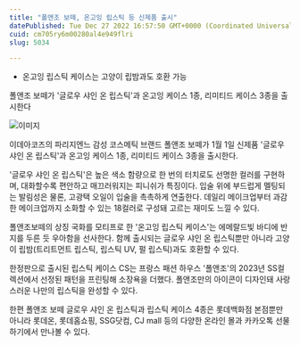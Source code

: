 ```yaml
---
title: "폴앤조 보떼, 온고잉 립스틱 등 신제품 출시"
datePublished: Tue Dec 27 2022 16:57:50 GMT+0000 (Coordinated Universal Time)
cuid: cm705ry6m00280al4e949flri
slug: 5034

---
```



- 온고잉 립스틱 케이스는 고양이 립밤과도 호환 가능

폴앤조 보떼가 '글로우 샤인 온 립스틱'과 온고잉 케이스 1종, 리미티드 케이스 3종을 출시한다

![이미지](https://cdn.hashnode.com/res/hashnode/image/upload/v1739258786722/9e156a2f-193a-4670-81f3-dcfec4fb1b09.jpeg)

이데아코즈의 파리지엔느 감성 코스메틱 브랜드 폴앤조 보떼가 1월 1일 신제품 '글로우 샤인 온 립스틱'과 온고잉 케이스 1종, 리미티드 케이스 3종을 출시한다.

'글로우 샤인 온 립스틱'은 높은 색소 함량으로 한 번의 터치로도 선명한 컬러를 구현하며, 대화할수록 편안하고 매끄러워지는 피니쉬가 특징이다. 입술 위에 부드럽게 멜팅되는 발림성은 물론, 고광택 오일이 입술을 촉촉하게 연출한다. 데일리 메이크업부터 과감한 메이크업까지 소화할 수 있는 18컬러로 구성돼 고르는 재미도 느낄 수 있다.

폴앤조보떼의 상징 국화를 모티프로 한 '온고잉 립스틱 케이스'는 에메랄드빛 바디에 반지를 두른 듯 우아함을 선사한다. 함께 출시되는 글로우 샤인 온 립스틱뿐만 아니라 고양이 립밤(트리트먼트 립스틱, 립스틱 UV, 펄 립스틱)과도 호환할 수 있다.

한정판으로 출시된 립스틱 케이스 CS는 프랑스 패션 하우스 '폴앤조'의 2023년 SS컬렉션에서 선정된 패턴을 프린팅해 소장욕을 더했다. 폴앤조만의 아이콘이 디자인돼 사랑스러운 나만의 립스틱을 완성할 수 있다.

한편 폴앤조 보떼 글로우 샤인 온 립스틱과 립스틱 케이스 4종은 롯데백화점 본점뿐만 아니라 롯데온, 롯데홈쇼핑, SSG닷컴, CJ mall 등의 다양한 온라인 몰과 카카오톡 선물하기에서 만나볼 수 있다.